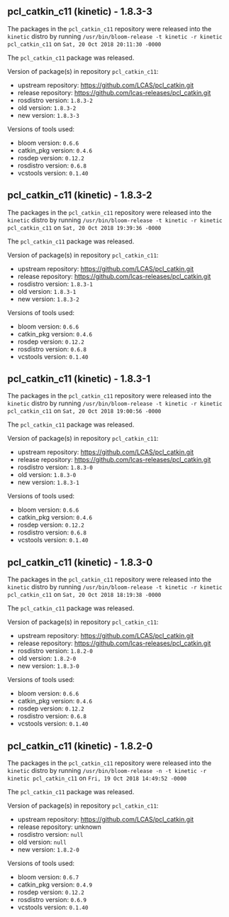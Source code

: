 ## pcl_catkin_c11 (kinetic) - 1.8.3-3

The packages in the `pcl_catkin_c11` repository were released into the `kinetic` distro by running `/usr/bin/bloom-release -t kinetic -r kinetic pcl_catkin_c11` on `Sat, 20 Oct 2018 20:11:30 -0000`

The `pcl_catkin_c11` package was released.

Version of package(s) in repository `pcl_catkin_c11`:

- upstream repository: https://github.com/LCAS/pcl_catkin.git
- release repository: https://github.com/lcas-releases/pcl_catkin.git
- rosdistro version: `1.8.3-2`
- old version: `1.8.3-2`
- new version: `1.8.3-3`

Versions of tools used:

- bloom version: `0.6.6`
- catkin_pkg version: `0.4.6`
- rosdep version: `0.12.2`
- rosdistro version: `0.6.8`
- vcstools version: `0.1.40`


## pcl_catkin_c11 (kinetic) - 1.8.3-2

The packages in the `pcl_catkin_c11` repository were released into the `kinetic` distro by running `/usr/bin/bloom-release -t kinetic -r kinetic pcl_catkin_c11` on `Sat, 20 Oct 2018 19:39:36 -0000`

The `pcl_catkin_c11` package was released.

Version of package(s) in repository `pcl_catkin_c11`:

- upstream repository: https://github.com/LCAS/pcl_catkin.git
- release repository: https://github.com/lcas-releases/pcl_catkin.git
- rosdistro version: `1.8.3-1`
- old version: `1.8.3-1`
- new version: `1.8.3-2`

Versions of tools used:

- bloom version: `0.6.6`
- catkin_pkg version: `0.4.6`
- rosdep version: `0.12.2`
- rosdistro version: `0.6.8`
- vcstools version: `0.1.40`


## pcl_catkin_c11 (kinetic) - 1.8.3-1

The packages in the `pcl_catkin_c11` repository were released into the `kinetic` distro by running `/usr/bin/bloom-release -t kinetic -r kinetic pcl_catkin_c11` on `Sat, 20 Oct 2018 19:00:56 -0000`

The `pcl_catkin_c11` package was released.

Version of package(s) in repository `pcl_catkin_c11`:

- upstream repository: https://github.com/LCAS/pcl_catkin.git
- release repository: https://github.com/lcas-releases/pcl_catkin.git
- rosdistro version: `1.8.3-0`
- old version: `1.8.3-0`
- new version: `1.8.3-1`

Versions of tools used:

- bloom version: `0.6.6`
- catkin_pkg version: `0.4.6`
- rosdep version: `0.12.2`
- rosdistro version: `0.6.8`
- vcstools version: `0.1.40`


## pcl_catkin_c11 (kinetic) - 1.8.3-0

The packages in the `pcl_catkin_c11` repository were released into the `kinetic` distro by running `/usr/bin/bloom-release -t kinetic -r kinetic pcl_catkin_c11` on `Sat, 20 Oct 2018 18:19:38 -0000`

The `pcl_catkin_c11` package was released.

Version of package(s) in repository `pcl_catkin_c11`:

- upstream repository: https://github.com/LCAS/pcl_catkin.git
- release repository: https://github.com/lcas-releases/pcl_catkin.git
- rosdistro version: `1.8.2-0`
- old version: `1.8.2-0`
- new version: `1.8.3-0`

Versions of tools used:

- bloom version: `0.6.6`
- catkin_pkg version: `0.4.6`
- rosdep version: `0.12.2`
- rosdistro version: `0.6.8`
- vcstools version: `0.1.40`


## pcl_catkin_c11 (kinetic) - 1.8.2-0

The packages in the `pcl_catkin_c11` repository were released into the `kinetic` distro by running `/usr/bin/bloom-release -n -t kinetic -r kinetic pcl_catkin_c11` on `Fri, 19 Oct 2018 14:49:52 -0000`

The `pcl_catkin_c11` package was released.

Version of package(s) in repository `pcl_catkin_c11`:

- upstream repository: https://github.com/LCAS/pcl_catkin.git
- release repository: unknown
- rosdistro version: `null`
- old version: `null`
- new version: `1.8.2-0`

Versions of tools used:

- bloom version: `0.6.7`
- catkin_pkg version: `0.4.9`
- rosdep version: `0.12.2`
- rosdistro version: `0.6.9`
- vcstools version: `0.1.40`


